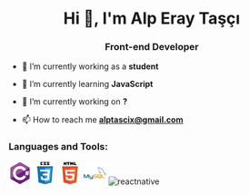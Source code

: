 <h1 align="center">Hi 👋, I'm Alp Eray Taşçı</h1>
<h3 align="center">Front-end Developer</h3>

- 🔭 I’m currently working as a **student**

- 🌱 I’m currently learning **JavaScript**

- 🔭 I’m currently working on **?**

- 📫 How to reach me **alptascix@gmail.com**

<h3 align="left">Languages and Tools:</h3>
<p align="left"> <img src="https://raw.githubusercontent.com/devicons/devicon/master/icons/csharp/csharp-original.svg" alt="csharp" width="40" height="40"/> <img src="https://raw.githubusercontent.com/devicons/devicon/master/icons/css3/css3-original-wordmark.svg" alt="css3" width="40" height="40"/> <img src="https://raw.githubusercontent.com/devicons/devicon/master/icons/html5/html5-original-wordmark.svg" alt="html5" width="40" height="40"/> <img src="https://raw.githubusercontent.com/devicons/devicon/master/icons/mysql/mysql-original-wordmark.svg" alt="mysql" width="40" height="40"/> <img src="https://reactnative.dev/img/header_logo.svg" alt="reactnative" width="40" height="40"/> </p>
